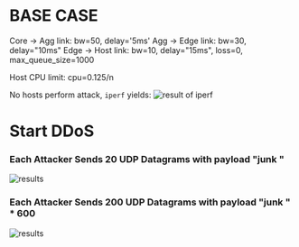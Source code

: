 # BASE CASE

Core -> Agg link: bw=50, delay='5ms'
Agg -> Edge link: bw=30, delay="10ms"
Edge -> Host link: bw=10, delay="15ms", loss=0, max_queue_size=1000

Host CPU limit: cpu=0.125/n

No hosts perform attack, `iperf` yields:
![result of iperf](https://i.imgur.com/XndfHDJ.png)




# Start DDoS



### Each Attacker Sends 20 UDP Datagrams with payload "junk "

![results](https://i.imgur.com/CmT8fuR.png)


### Each Attacker Sends 200 UDP Datagrams with payload "junk " * 600
![results](https://i.imgur.com/PmaSM4g.png)
